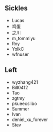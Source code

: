 ## Sickles
- Lucas
- 鸡蛋
- 之川
- m_tommiyu
- Roy
- YolkC
- wfnuser

## Left
- wyzhang421
- Bill0412
- Tao
- zgtmy
- pkueecslibo
- Summer
- Ivan
- deniel_xu_forever
- Stev


